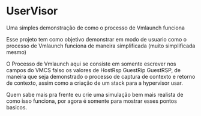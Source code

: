 # UserVisor
Uma simples demonstração de como o processo de Vmlaunch funciona

Esse projeto tem como objetivo demonstrar em modo de usuario como 
o processo de Vmlaunch funciona de maneira simplificada (muito simplificada mesmo)

O Processo de Vmlaunch aqui se consiste em somente escrever nos campos do VMCS falso 
os valores de HostRsp GuestRip GuestRSP, de maneira que seja demonstrado o processo 
de captura de contexto e retorno de contexto, assim como a criação de um stack para 
a hypervisor usar.

Quem sabe mais pra frente eu crie uma simulação bem mais realista de como isso funciona,
por agora é somente para mostrar esses pontos basicos.
